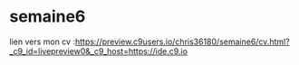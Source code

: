 # semaine6
lien vers mon cv :https://preview.c9users.io/chris36180/semaine6/cv.html?_c9_id=livepreview0&_c9_host=https://ide.c9.io
